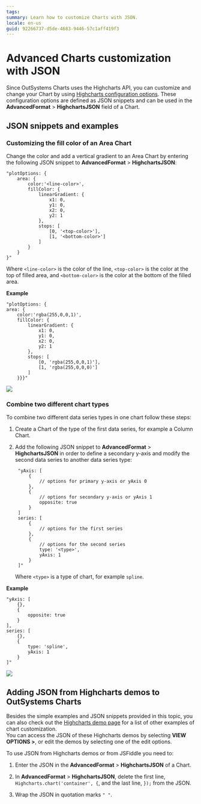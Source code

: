 ```yaml
---
tags:
summary: Learn how to customize Charts with JSON.
locale: en-us
guid: 92266737-d5de-4683-9446-57c1aff419f3
---
```

# Advanced Charts customization with JSON

Since OutSystems Charts uses the Highcharts API, you can customize and change your Chart by using [Highcharts configuration options](https://api.highcharts.com/highcharts/). These configuration options are defined as JSON snippets and can be used in the **AdvancedFormat** \> **HighchartsJSON** field of a Chart.

## JSON snippets and examples

### Customizing the fill color of an Area Chart

Change the color and add a vertical gradient to an Area Chart by entering the following JSON snippet to **AdvancedFormat** \> **HighchartsJSON**:

    "plotOptions: {
        area: {
            color:'<line-color>',
            fillColor: {
                linearGradient: {
                    x1: 0,
                    y1: 0,
                    x2: 0,
                    y2: 1
                },
                stops: [
                    [0, '<top-color>'],
                    [1, '<bottom-color>']
                ]
            }
        }
    }"

Where `<line-color>` is the color of the line, `<top-color>` is the color at the top of filled area, and `<bottom-color>` is the color at the bottom of the filled area.

**Example**

    "plotOptions: {
    area: {
        color:'rgba(255,0,0,1)',
        fillColor: {
            linearGradient: {
                x1: 0,
                y1: 0,
                x2: 0,
                y2: 1
            },
            stops: [
                [0, 'rgba(255,0,0,1)'],
                [1, 'rgba(255,0,0,0)']
            ]
        }}}"

![](images/adv-area-01.png?width=300)

### Combine two different chart types

To combine two different data series types in one chart follow these steps:

1. Create a Chart of the type of the first data series, for example a Column Chart.

1. Add the following JSON snippet to **AdvancedFormat** \> **HighchartsJSON** in order to define a secondary y-axis and modify the second data series to another data series type:

        "yAxis: [    
            { 
                // options for primary y-axis or yAxis 0
            },
            { 
                // options for secondary y-axis or yAxis 1
                opposite: true
            }
        ]
        series: [
            {
                // options for the first series
            },
            {
                // options for the second series
                type: '<type>',
                yAxis: 1
            }            
        ]"    

    Where `<type>` is a type of chart, for example `spline`.

**Example**

    "yAxis: [ 
        {},
        { 
            opposite: true
        }
    ],
    series: [
        {},
        {
            type: 'spline',
            yAxis: 1
        }
    ]"

![](images/adv-comb-01.png?width=300)


## Adding JSON from Highcharts demos to OutSystems Charts

Besides the simple examples and JSON snippets provided in this topic, you can also check out the [Highcharts demo page](https://www.highcharts.com/demo) for a list of other examples of chart customization.  
You can access the JSON of these Highcharts demos by selecting **VIEW OPTIONS \>**, or edit the demos by selecting one of the edit options.

To use JSON from Highcharts demos or from JSFiddle you need to:

1. Enter the JSON in the **AdvancedFormat** \> **HighchartsJSON** of a Chart.

1. In **AdvancedFormat** \> **HighchartsJSON**, delete the first line, `Highcharts.chart('container', {`, and the last line, `});` from the JSON.

1. Wrap the JSON in quotation marks `" "`.
